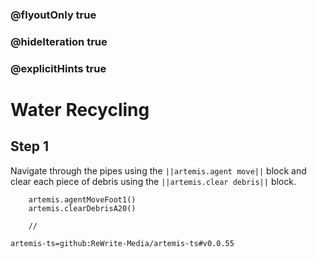 ### @flyoutOnly true
### @hideIteration true
### @explicitHints true

# Water Recycling

## Step 1
Navigate through the pipes using the ``||artemis.agent move||`` block and clear each piece of debris using the ``||artemis.clear debris||`` block.

```ghost
    artemis.agentMoveFoot1()
    artemis.clearDebrisA20()
```
```template
    //
```

```package
artemis-ts=github:ReWrite-Media/artemis-ts#v0.0.55
```